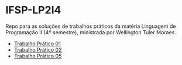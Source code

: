 # IFSP-LP2I4
Repo para as soluções de trabalhos práticos da matéria Linguagem de Programação II (4º semestre), ministrada por Wellington Tuler Moraes.

- [Trabalho Prático 01][1]
- [Trabalho Prático 02][2]
- [Trabalho Prático 05][3]

[1]: https://github.com/gmartinsas/IFSP-LP2I4/tree/master/09.08
[2]: https://github.com/gmartinsas/IFSP-LP2I4/tree/master/06.09
[3]: https://github.com/gmartinsas/IFSP-LP2I4/tree/master/22.11
